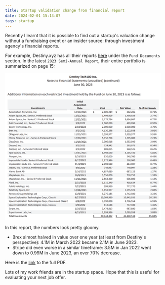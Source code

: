 ```yaml
---
title: Startup validation change from financial report
date: 2024-02-01 15:13:07
tags: startup
---
```


Recently I learnt that it is possible to find out a startup's valuation change without a fundraising event or an insider source: through investment agency's financial reports.

For example, Destiny.xyz has all their reports [here](https://destiny.xyz/tech100) under the `Fund Documents` section. In the latest `2023 Semi-Annual Report`, their entire portfolio is summarized on page 15:

![portfolio](/images/2024/startup-valuation-change.png)

In this report, the numbers look pretty gloomy.
- Brex almost halved in value over one year (at least from Destiny's perspective): 4.1M in March 2022 became 2.1M in June 2023.
- Stripe did even worse in a similar timeframe: 3.5M in Jan 2022 went down to 0.99M in June 2023, an over 70% decrease.

Here is the [link](https://destiny.xyz/tech100/Destiny%20Tech100%20Inc.%202023%20Semi-Annual%20Report.pdf) to the full PDF.

Lots of my work friends are in the startup space. Hope that this is useful for evaluating your next job offer.
